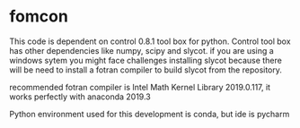 # fomcon

This code is dependent on control 0.8.1 tool box for python. Control tool box has other dependencies like numpy, scipy and slycot.
if you are using a windows sytem you might face challenges installing slycot because there will be need to install a fotran compiler to build slycot from the repository.

recommended fotran compiler is Intel Math Kernel Library 2019.0.117, it works perfectly with anaconda 2019.3

Python environment used for this development is conda, but ide is pycharm
